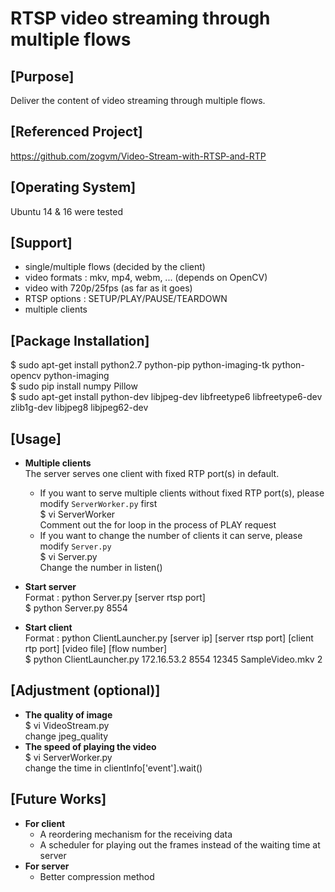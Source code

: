 # RTSP video streaming through multiple flows

[Purpose]
---
Deliver the content of video streaming through multiple flows.

[Referenced Project]
---
https://github.com/zogvm/Video-Stream-with-RTSP-and-RTP</br>

[Operating System]
---
Ubuntu 14 & 16 were tested</br>

[Support]
---
* single/multiple flows (decided by the client)
* video formats : mkv, mp4, webm, ... (depends on OpenCV)
* video with 720p/25fps (as far as it goes)
* RTSP options : SETUP/PLAY/PAUSE/TEARDOWN
* multiple clients

[Package Installation]
---
$ sudo apt-get install python2.7 python-pip python-imaging-tk python-opencv python-imaging </br>
$ sudo pip install numpy Pillow </br>
$ sudo apt-get install python-dev libjpeg-dev libfreetype6 libfreetype6-dev zlib1g-dev libjpeg8 libjpeg62-dev</br>

[Usage]
---
* **Multiple clients** </br>
  The server serves one client with fixed RTP port(s) in default.
  - If you want to serve multiple clients without fixed RTP port(s), please modify `ServerWorker.py` first </br>
  $ vi ServerWorker </br>
  Comment out the for loop in the process of PLAY request
  - If you want to change the number of clients it can serve, please modify `Server.py` </br>
  $ vi Server.py </br>
  Change the number in listen()
  
* **Start server** </br>
Format : python Server.py [server rtsp port] </br>
$ python Server.py 8554 </br>
* **Start client** </br>
Format : python ClientLauncher.py [server ip] [server rtsp port] [client rtp port] [video file] [flow number] </br>
$ python ClientLauncher.py 172.16.53.2 8554 12345 SampleVideo.mkv 2</br>

[Adjustment (optional)]
---
* **The quality of image**</br>
$ vi VideoStream.py</br>
change jpeg_quality</br>
* **The speed of playing the video**</br>
$ vi ServerWorker.py</br>
change the time in clientInfo['event'].wait()</br>

[Future Works]
---
* **For client** </br>
  - A reordering mechanism for the receiving data </br>
  - A scheduler for playing out the frames instead of the waiting time at server </br>
* **For server** </br>
  - Better compression method
